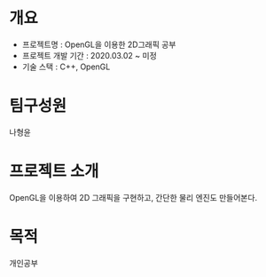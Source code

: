 # 개요
* 프로젝트명 : OpenGL을 이용한 2D그래픽 공부
* 프로젝트 개발 기간 : 2020.03.02 ~ 미정
* 기술 스택 : C++, OpenGL
# 팀구성원
나형윤
# 프로젝트 소개
OpenGL을 이용하여 2D 그래픽을 구현하고, 간단한 물리 엔진도 만들어본다.
# 목적
개인공부

